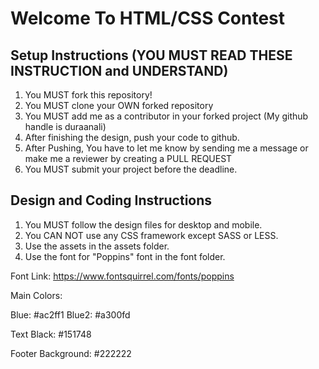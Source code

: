 # Welcome To HTML/CSS Contest

## Setup Instructions (YOU MUST READ THESE INSTRUCTION and UNDERSTAND)

1. You MUST fork this repository!
2. You MUST clone your OWN forked repository
3. You MUST add me as a contributor in your forked project (My github handle is duraanali)
4. After finishing the design, push your code to github.
5. After Pushing, You have to let me know by sending me a message or make me a reviewer by creating a PULL REQUEST
6. You MUST submit your project before the deadline.

## Design and Coding Instructions

1. You MUST follow the design files for desktop and mobile.
2. You CAN NOT use any CSS framework except SASS or LESS.
3. Use the assets in the assets folder.
4. Use the font for "Poppins" font in the font folder.


Font Link: https://www.fontsquirrel.com/fonts/poppins

Main Colors: 

Blue: #ac2ff1
Blue2: #a300fd

Text Black: #151748

Footer Background: #222222